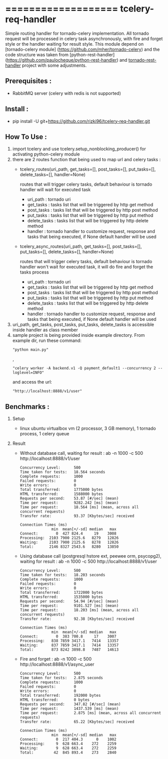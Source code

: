 ===================
tcelery-req-handler
===================

Simple routing handler for tornado-celery implementation. All tornado request will be processed in celery task asynchronously,
with fire and forget style or the handler waiting for result style. This module depend on [tornado-celery module]
(https://github.com/mher/tornado-celery) and the code structure was taken from [python-rest-handler]
(https://github.com/paulocheque/python-rest-handler) and [tornado-rest-handler](https://github.com/paulocheque/tornado-rest-handler)
project with some adjustments.


Prerequisites :
--------------
* RabbitMQ server (celery with redis is not supported)


Install :
---------
* pip install -U git+https://github.com/rizki96/tcelery-req-handler.git


How To Use :
------------
1. import tcelery and use tcelery.setup_nonblocking_producer() for activating python-celery module
2. there are 2 routes function that being used to map url and celery tasks :
    * tcelery_routes(uri_path, get_tasks=[], post_tasks=[], put_tasks=[], delete_tasks=[], handler=None)

        routes that will trigger celery tasks, default behaviour is tornado handler will wait for executed task
        - uri_path : tornado uri
        - get_tasks : tasks list that will be triggered by http get method
        - post_tasks : tasks list that will be triggered by http post method
        - put_tasks : tasks list that will be triggered by http put method
        - delete_tasks : tasks list that will be triggered by http delete method
        - handler : tornado handler to customize request, response and tasks that being executed, if None default handler will
                    be used
    * tcelery_async_routes(uri_path, get_tasks=[], post_tasks=[], put_tasks=[], delete_tasks=[], handler=None)

        routes that will trigger celery tasks, default behaviour is tornado handler won't wait for executed task, it will
        do fire and forget the tasks process
        - uri_path : tornado uri
        - get_tasks : tasks list that will be triggered by http get method
        - post_tasks : tasks list that will be triggered by http post method
        - put_tasks : tasks list that will be triggered by http put method
        - delete_tasks : tasks list that will be triggered by http delete method
        - handler : tornado handler to customize request, response and tasks that being executed, if None default handler will
                    be used
3. uri_path, get_tasks, post_tasks, put_tasks, delete_tasks is accessible inside handler as class member
4. sample project is being provided inside example directory. From example dir, run these command:
    ```
    "python main.py"
    ```
    ,
    ```
    "celery worker -A backend.v1 -Q payment_default1 --concurrency 2 --loglevel=INFO"
    ```
    and access the url:
    ```
    "http://localhost:8888/v1/user"
    ```

Benchmarks :
------------
1. Setup

    * linux ubuntu virtualbox vm (2 processor, 3 GB memory), 1 tornado process, 1 celery queue
2. Result
    * Without database call, waiting for result :
      ab -n 1000 -c 500 http://localhost:8888/v1/user

        ```
        Concurrency Level:      500
        Time taken for tests:   18.564 seconds
        Complete requests:      1000
        Failed requests:        0
        Write errors:           0
        Total transferred:      1775000 bytes
        HTML transferred:       1588000 bytes
        Requests per second:    53.87 [#/sec] (mean)
        Time per request:       9282.242 [ms] (mean)
        Time per request:       18.564 [ms] (mean, across all concurrent requests)
        Transfer rate:          93.37 [Kbytes/sec] received

        Connection Times (ms)
                      min  mean[+/-sd] median   max
        Connect:        0  427 824.4     19    3008
        Processing:  2103 7900 2125.6   8279   12826
        Waiting:     2103 7900 2125.6   8278   12826
        Total:       2146 8327 2543.6   8280   13850
        ```
    * Using database call (postgresql hstore ext, peewee orm, psycopg2), waiting for result :
      ab -n 1000 -c 500 http://localhost:8888/v1/user

        ```
        Concurrency Level:      500
        Time taken for tests:   18.203 seconds
        Complete requests:      1000
        Failed requests:        0
        Write errors:           0
        Total transferred:      1722000 bytes
        HTML transferred:       1535000 bytes
        Requests per second:    54.94 [#/sec] (mean)
        Time per request:       9101.527 [ms] (mean)
        Time per request:       18.203 [ms] (mean, across all concurrent requests)
        Transfer rate:          92.38 [Kbytes/sec] received

        Connection Times (ms)
                      min  mean[+/-sd] median   max
        Connect:        0  383 700.8     17    3007
        Processing:   838 7859 3417.1   7414   13357
        Waiting:      837 7859 3417.1   7414   13357
        Total:        873 8242 3898.8   7487   14613
        ```
    * Fire and forget :
      ab -n 1000 -c 500 http://localhost:8888/v1/async_user

        ```
        Concurrency Level:      500
        Time taken for tests:   2.875 seconds
        Complete requests:      1000
        Failed requests:        0
        Write errors:           0
        Total transferred:      192000 bytes
        HTML transferred:       0 bytes
        Requests per second:    347.82 [#/sec] (mean)
        Time per request:       1437.539 [ms] (mean)
        Time per request:       2.875 [ms] (mean, across all concurrent requests)
        Transfer rate:          65.22 [Kbytes/sec] received

        Connection Times (ms)
                      min  mean[+/-sd] median   max
        Connect:        0  217 404.3      0    1002
        Processing:     9  628 663.4    272    2259
        Waiting:        9  628 663.4    272    2259
        Total:         42  845 893.4    273    2840
        ```
